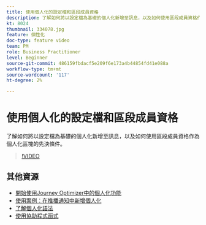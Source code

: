 ```yaml
---
title: 使用個人化的設定檔和區段成員資格
description: 了解如何將以設定檔為基礎的個人化新增至訊息，以及如何使用區段成員資格作為個人化區塊的先決條件。
kt: 8024
thumbnail: 334078.jpg
feature: 個性化
doc-type: feature video
team: PM
role: Business Practitioner
level: Beginner
source-git-commit: 486159fbdacf5e209f6e173a4b44854fd41e088a
workflow-type: tm+mt
source-wordcount: '117'
ht-degree: 2%

---
```



# 使用個人化的設定檔和區段成員資格

了解如何將以設定檔為基礎的個人化新增至訊息，以及如何使用區段成員資格作為個人化區塊的先決條件。

>[!VIDEO](https://video.tv.adobe.com/v/334078?quality=12)

## 其他資源

* [開始使用Journey Optimizer中的個人化功能](https://experienceleague.adobe.com/docs/journey-optimizer/using/create-messages/personalization/personalize.html)
* [使用案例：在推播通知中新增個人化](https://experienceleague.corp.adobe.com/docs/journey-optimizer/using/create-messages/personalization/personalization-use-case.html)
* [了解個人化語法](https://experienceleague.adobe.com/docs/journey-optimizer/using/create-messages/personalization/personalization-syntax.html)
* [使用協助程式函式](https://experienceleague-review.corp.adobe.com/docs/journey-optimizer/using/create-messages/personalization/functions/functions.html)
